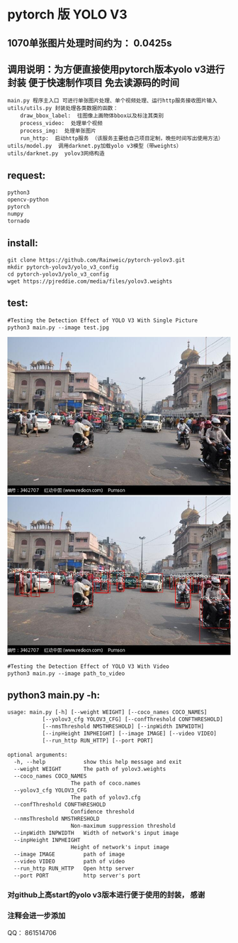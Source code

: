 
# pytorch 版 YOLO V3 

## 1070单张图片处理时间约为： 0.0425s

## 调用说明：为方便直接使用pytorch版本yolo v3进行封装 便于快速制作项目 免去读源码的时间
	main.py 程序主入口 可进行单张图片处理、单个视频处理、运行http服务接收图片输入
	utils/utils.py 封装处理各类数据的函数：
		draw_bbox_label:  往图像上画物体bbox以及标注其类别
		process_video:	处理单个视频
		process_img:  处理单张图片
		run_http:  启动http服务 （该服务主要给自己项目定制，晚些时间写出使用方法）
	utils/model.py	调用darknet.py加载yolo v3模型（带weights）
	utils/darknet.py  yolov3网络构造

## request:
    python3
    opencv-python
    pytorch
    numpy
    tornado

## install:
    git clone https://github.com/Rainweic/pytorch-yolov3.git
    mkdir pytorch-yolov3/yolo_v3_config
    cd pytorch-yolov3/yolo_v3_config
    wget https://pjreddie.com/media/files/yolov3.weights
    

## test:
    #Testing the Detection Effect of YOLO V3 With Single Picture
    python3 main.py --image test.jpg

  ![Original picture](test.jpg)
  ![output](output.jpg)

    #Testing the Detection Effect of YOLO V3 With Video
    python3 main.py --image path_to_video

## python3 main.py -h:
    usage: main.py [-h] [--weight WEIGHT] [--coco_names COCO_NAMES]
               [--yolov3_cfg YOLOV3_CFG] [--confThreshold CONFTHRESHOLD]
               [--nmsThreshold NMSTHRESHOLD] [--inpWidth INPWIDTH]
               [--inpHeight INPHEIGHT] [--image IMAGE] [--video VIDEO]
               [--run_http RUN_HTTP] [--port PORT]

	optional arguments:
	  -h, --help            show this help message and exit
	  --weight WEIGHT       The path of yolov3.weights
	  --coco_names COCO_NAMES
		                The path of coco.names
	  --yolov3_cfg YOLOV3_CFG
		                The path of yolov3.cfg
	  --confThreshold CONFTHRESHOLD
		                Confidence threshold
	  --nmsThreshold NMSTHRESHOLD
		                Non-maximum suppression threshold
	  --inpWidth INPWIDTH   Width of network's input image
	  --inpHeight INPHEIGHT
		                Height of network's input image
	  --image IMAGE         path of image
	  --video VIDEO         path of video
	  --run_http RUN_HTTP   Open http server
	  --port PORT           http server's port



### 对github上高start的yolo v3版本进行便于使用的封装， 感谢
### 注释会进一步添加 
QQ： 861514706

		
